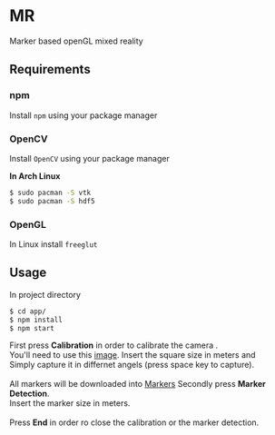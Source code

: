 # MR
Marker based openGL mixed reality 

## Requirements
### npm
Install `npm` using your package manager <br/>

### OpenCV
Install `OpenCV` using your package manager <br/>

**In Arch Linux**
```zsh
$ sudo pacman -S vtk
$ sudo pacman -S hdf5
```

### OpenGL
In Linux install `freeglut`  <br/>


## Usage
In project directory
```zsh
$ cd app/
$ npm install 
$ npm start
```
First press **Calibration** in order to calibrate the camera .</br>
You'll need to use this [image](https://docs.opencv.org/2.4/_downloads/pattern.png).
Insert the square size in meters and </br>
Simply capture it in differnet angels (press space key to capture).</br></br>
All markers will be downloaded into [Markers](app/Markers)
Secondly press **Marker Detection**.</br>
Insert the marker size in meters.</br></br>
Press **End** in order ro close the calibration or the marker detection.
